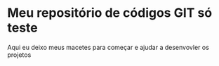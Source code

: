 # Meu repositório de códigos GIT só teste
Aqui eu deixo meus macetes para começar e ajudar a desenvovler os projetos
